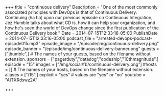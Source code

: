 +++
title = "continuous delivery"
Description = "One of the most commonly associated principles with DevOps is that of Continuous Delivery. Continuing (ha ha) upon our previous episode on Continuous Integration, Jez Humble talks about what CD is, how it can help your organization, and how he's seen the world of DevOps change since the first publication of the Continuous Delivery book."
Date = 2014-07-15T12:33:16-05:00
PublishDate = 2014-07-15T12:33:16-05:00
podcast_file = "arrested-devops-podcast-episode015.mp3"
episode_image = "/episode/img/continuous-delivery.png"
episode_banner = "/episode/img/continuous-delivery-banner.png"
guests = ["jhumble",] # The names of your guests, based on the filename without extension.
sponsors = ["pagerduty","datadog","codeship","10thmagnitude",]
episode = "15"
images = ["/img/social/fb/continuous-delivery.png"]
#hosts = [] # The names of your hosts, based on the filename without extension.
aliases = ["/15",]
explicit = "yes" # values are "yes" or "no"
youtube = "AITXRdswz2A"

+++

